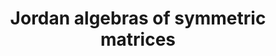 ---
layout: default
title: Jordan algebras of symmetric matrices
authors: Arthur Bik, Henrik Eisenmann and Bernd Sturmfels
journal: Le Matematiche
volume: 76
year: 2021
number: 2
pages: 337-353
arxivlink: https://arxiv.org/abs/2010.00277
doilink: https://doi.org/10.4418/2021.76.2.3
---